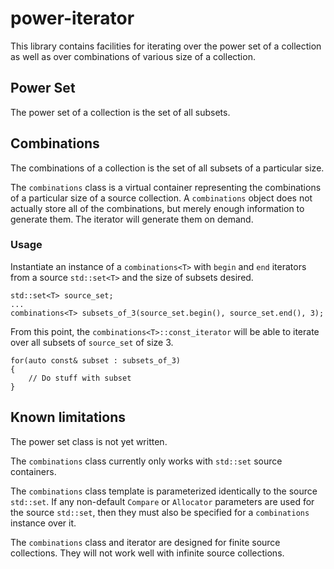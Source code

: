 # power-iterator
This library contains facilities for iterating over the power set of a collection
as well as over combinations of various size of a collection.

## Power Set
The power set of a collection is the set of all subsets.

## Combinations
The combinations of a collection is the set of all subsets of a particular size.

The `combinations` class is a virtual container representing the combinations of a particular size of a source collection.
A `combinations` object does not actually store all of the combinations,
but merely enough information to generate them.
The iterator will generate them on demand.

### Usage
Instantiate an instance of a `combinations<T>` with `begin` and `end` iterators from a source `std::set<T>`
and the size of subsets desired.

    std::set<T> source_set;
    ...
    combinations<T> subsets_of_3(source_set.begin(), source_set.end(), 3);

From this point, the `combinations<T>::const_iterator` will be able to iterate
over all subsets of `source_set` of size 3.

    for(auto const& subset : subsets_of_3)
    {
        // Do stuff with subset
    }

## Known limitations
The power set class is not yet written.

The `combinations` class currently only works with `std::set` source containers.

The `combinations` class template is parameterized identically to the source `std::set`.
If any non-default `Compare` or `Allocator` parameters are used for the source `std::set`,
then they must also be specified for a `combinations` instance over it.  

The `combinations` class and iterator are designed for finite source collections.
They will not work well with infinite source collections.
